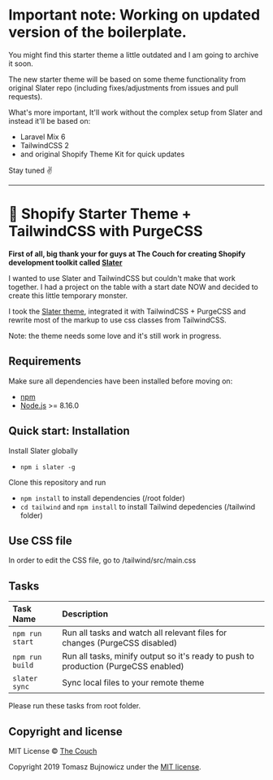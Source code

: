 # Important note: Working on updated version of the boilerplate.

You might find this starter theme a little outdated and I am going to archive it soon.

The new starter theme will be based on some theme functionality from original Slater repo (including fixes/adjustments from issues and pull requests).

What's more important, It'll work without the complex setup from Slater and instead it'll be based on:

* Laravel Mix 6
* TailwindCSS 2
* and original Shopify Theme Kit for quick updates

Stay tuned ✌

---

# 🚀 Shopify Starter Theme + TailwindCSS with PurgeCSS

**First of all, big thank your for guys at The Couch for creating Shopify development toolkit called [Slater](https://github.com/the-couch/slater)**

I wanted to use Slater and TailwindCSS but couldn't make that work together. I had a project on the table with a start date NOW and decided to create this little temporary monster.

I took the [Slater theme](https://github.com/the-couch/slater), integrated it with TailwindCSS + PurgeCSS and rewrite most of the markup to use css classes from TailwindCSS.

Note: the theme needs some love and it's still work in progress.

## Requirements
Make sure all dependencies have been installed before moving on:

* [npm](https://www.npmjs.com/get-npm)
* [Node.js](https://nodejs.org/en/download/) >= 8.16.0

## Quick start: Installation
Install Slater globally
- `npm i slater -g`

Clone this repository and run
- `npm install` to install dependencies (/root folder)
- `cd tailwind` and `npm install` to install Tailwind depedencies (/tailwind folder)

## Use CSS file
In order to edit the CSS file, go to /tailwind/src/main.css

## Tasks
| Task Name | Description
| :------------- | :------------- |
| `npm run start` | Run all tasks and watch all relevant files for changes (PurgeCSS disabled)
| `npm run build` | Run all tasks, minify output so it's ready to push to production  (PurgeCSS enabled)
| `slater sync` | Sync local files to your remote theme

Please run these tasks from root folder.

## Copyright and license
MIT License © [The Couch](https://thecouch.nyc)

Copyright 2019 Tomasz Bujnowicz under the [MIT license](http://opensource.org/licenses/MIT).
